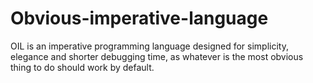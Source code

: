 # Obvious-imperative-language
OIL is an imperative programming language designed for simplicity, elegance and shorter debugging time, as whatever is the most obvious thing to do should work by default.
